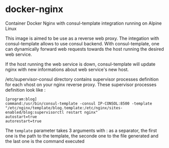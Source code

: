 # docker-nginx

Container Docker Nginx with consul-template integration running on Alpine Linux

This image is aimed to be use as a reverse web proxy. The integation with
consul-template allows to use consul backend. With consul-template, one can
dynamically forward web requests towards the host running the desired web
service.

If the host running the web service is down, consul-template will update nginx
with new informations about web service's new host.

/etc/supervisor-consul directory contains supervisor processes definition for
each vhost on your nginx reverse proxy.
These supervisor processes definition look like :
```
[program:blog]
command:/usr/bin/consul-template -consul IP-CONSOL:8500 -template "/etc/nginx/template/blog.template:/etc/nginx/sites-enabled/blog:supervisorctl restart nginx"
autostart=true
autorestart=true
```
The `template` parameter takes 3 arguments with : as a separator, the first one is the path to the template, the seconde one to the file generated and the last one is the command executed
